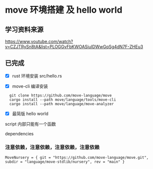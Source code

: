 
# move 环境搭建 及 hello world

## 学习资料来源

 <https://www.youtube.com/watch?v=CZJTRySn8tA&list=PLOGGvFbKWOASiuIDWwGqSg4dN7F-ZHEu3>

## 已完成

- [X] rust 环境安装
  src/hello.rs

- [X] move-cli 编译安装

```shell
  git clone https://github.com/move-language/move
  cargo install --path move/language/tools/move-cli
  cargo install --path move/language/move-analyzer 
```

- [X] 最简版 hello world

script 内部只能有一个函数

dependencies

### 注意依赖，注意依赖，注意依赖，注意依赖

```shell
MoveNursery = { git = "https://github.com/move-language/move.git", subdir = "language/move-stdlib/nursery", rev = "main" }
```
